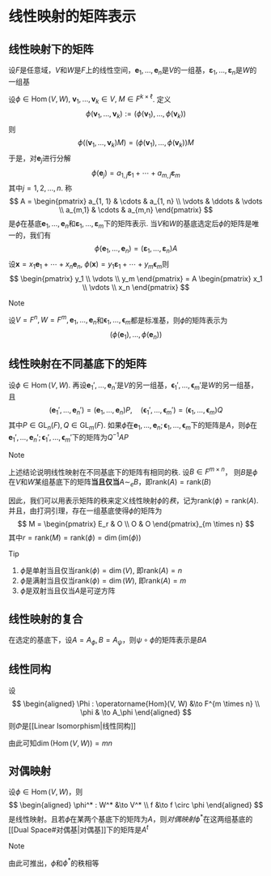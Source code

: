 # 线性映射的矩阵表示
## 线性映射下的矩阵
设$F$是任意域，$V$和$W$是$F$上的线性空间，$\boldsymbol e_1, \ldots, \boldsymbol e_n$是$V$的一组基，$\boldsymbol \varepsilon_1, \ldots, \boldsymbol \varepsilon_n$是$W$的一组基

设$\phi \in \operatorname{Hom}(V, W),\; \boldsymbol v_1, \ldots, \boldsymbol v_k \in V,\;M \in F^{k \times \ell}$. 定义
$$
\phi(\boldsymbol v_1, \ldots, \boldsymbol v_k) := (\phi(\boldsymbol v_1), \ldots, \phi(\boldsymbol v_k))
$$
则
$$
\phi((\boldsymbol v_1, \ldots, \boldsymbol v_k) M) = (\phi(\boldsymbol v_1), \ldots, \phi(\boldsymbol v _k))M
$$
于是，对$\boldsymbol e_j$进行分解
$$
\phi(\boldsymbol e_j) = a_{1,j} \boldsymbol \varepsilon_1 + \cdots + a_{m,j} \boldsymbol \varepsilon_m
$$
其中$j = 1, 2, \ldots, n$. 称
$$
A = \begin{pmatrix}
a_{1, 1} & \cdots & a_{1, n} \\
\vdots & \ddots & \vdots \\
a_{m,1} & \cdots & a_{m,n}
\end{pmatrix}
$$
是$\phi$在基底$\boldsymbol e_1, \ldots, \boldsymbol e_n$和$\boldsymbol \varepsilon_1, \ldots, \boldsymbol \varepsilon_m$下的矩阵表示. 当$V$和$W$的基底选定后$\phi$的矩阵是唯一的，我们有
$$
\phi(\boldsymbol e_1, \ldots, \boldsymbol e_n) = (\boldsymbol \varepsilon_1, \ldots, \boldsymbol \varepsilon_n) A
$$
设$\boldsymbol x = x_1 \boldsymbol e_1 + \cdots + x_n \boldsymbol e_n, \; \phi(\boldsymbol x) = y_1 \boldsymbol \varepsilon_1 + \cdots + y_m \boldsymbol \epsilon_m$则
$$
\begin{pmatrix}
y_1 \\ \vdots \\ y_m
\end{pmatrix} = A \begin{pmatrix}
x_1 \\ \vdots \\ x_n
\end{pmatrix}
$$
> [!Note]
> 设$V = F^n, W = F^m, \boldsymbol e_1, \ldots, \boldsymbol e_n$和$\boldsymbol \epsilon_1, \ldots, \boldsymbol \epsilon_m$都是标准基，则$\phi$的矩阵表示为
> $$
> (\phi(\boldsymbol e_1), \ldots, \phi(\boldsymbol e_n))
> $$

## 线性映射在不同基底下的矩阵
设$\phi \in \operatorname{Hom}(V, W)$. 再设$\boldsymbol e_1', \ldots, \boldsymbol e_n'$是$V$的另一组基，$\boldsymbol \epsilon_1', \ldots, \boldsymbol \epsilon_m'$是$W$的另一组基，且
$$
(\boldsymbol e_1', \ldots, \boldsymbol e_n') = (\boldsymbol e_1, \ldots, \boldsymbol e_n) P ,\quad (\boldsymbol \epsilon_1', \ldots, \boldsymbol \epsilon_m') = (\boldsymbol \epsilon_1, \ldots, \boldsymbol \epsilon_m) Q
$$
其中$P \in \mathrm{GL}_n(F), Q \in \mathrm{GL}_m(F)$. 如果$\phi$在$\boldsymbol e_1, \ldots, \boldsymbol e_n; \boldsymbol \epsilon_1, \ldots, \boldsymbol \epsilon_m$下的矩阵是$A$，则$\phi$在$\boldsymbol e_1', \ldots, \boldsymbol e_n'; \boldsymbol \epsilon_1', \ldots, \boldsymbol \epsilon_m'$下的矩阵为$Q^{-1}AP$

> [!Note] 
> 上述结论说明线性映射在不同基底下的矩阵有相同的秩. 设$B \in F^{m \times n}$， 则$B$是$\phi$在$V$和$W$某组基底下的矩阵**当且仅当**$A \sim_e B$，即$\mathrm{rank}(A) = \mathrm{rank}(B)$

因此，我们可以用表示矩阵的秩来定义线性映射$\phi$的*秩*，记为$\mathrm{rank}(\phi) = \mathrm{rank}(A)$. 并且，由打洞引理，存在一组基底使得$\phi$的矩阵为
$$
M = \begin{pmatrix}
E_r & O \\ O & O
\end{pmatrix}_{m \times n}
$$
其中$r = \mathrm{rank}(M) = \mathrm{rank}(\phi) = \dim(\mathrm{im}(\phi))$

> [!Tip]
> 1. $\phi$是单射当且仅当$\mathrm{rank}(\phi) = \dim(V)$, 即$\mathrm{rank}(A) = n$
> 2. $\phi$是满射当且仅当$\mathrm{rank}(\phi) = \dim(W)$, 即$\mathrm{rank}(A) = m$
> 3. $\phi$是双射当且仅当$A$是可逆方阵
## 线性映射的复合
在选定的基底下，设$A = A_\phi, B = A_\psi$，则$\psi \circ \phi$的矩阵表示是$BA$
## 线性同构
设
$$
\begin{aligned}
\Phi : \operatorname{Hom}(V, W) &\to F^{m \times n} \\
\phi & \to A_\phi
\end{aligned}
$$
则$\Phi$是[[Linear Isomorphism|线性同构]]

由此可知$\dim(\operatorname{Hom}(V, W)) = mn$
## 对偶映射
设$\phi \in  \operatorname{Hom}(V, W)$，则
$$
\begin{aligned}
\phi^* : W^* &\to V^* \\
f &\to f \circ \phi
\end{aligned}
$$
是线性映射。且若$\phi$在某两个基底下的矩阵为$A$，则*对偶映射*$\phi^*$在这两组基底的[[Dual Space#对偶基|对偶基]]下的矩阵是$A^t$

> [!Note]
> 由此可推出，$\phi$和$\phi^*$的秩相等

